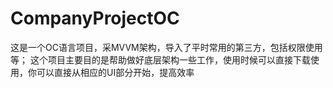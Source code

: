 # CompanyProjectOC
这是一个OC语言项目，采MVVM架构，导入了平时常用的第三方，包括权限使用等；
这个项目主要目的是帮助做好底层架构一些工作，使用时候可以直接下载使用，你可以直接从相应的UI部分开始，提高效率
